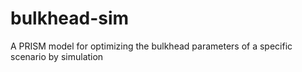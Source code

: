 # bulkhead-sim
A PRISM model for optimizing the bulkhead parameters of a specific scenario by simulation
